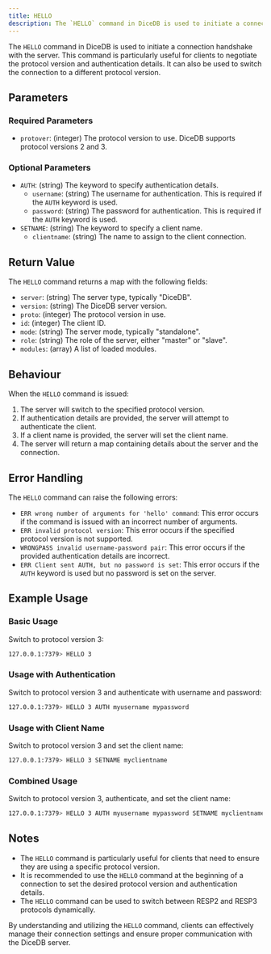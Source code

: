 ```yaml
---
title: HELLO
description: The `HELLO` command in DiceDB is used to initiate a connection handshake with the server. This command is particularly useful for clients to negotiate the protocol version and authentication details. It can also be used to switch the connection to a different protocol version.
---
```


The `HELLO` command in DiceDB is used to initiate a connection handshake with the server. This command is particularly useful for clients to negotiate the protocol version and authentication details. It can also be used to switch the connection to a different protocol version.

## Parameters

### Required Parameters

- `protover`: (integer) The protocol version to use. DiceDB supports protocol versions 2 and 3.

### Optional Parameters

- `AUTH`: (string) The keyword to specify authentication details.
  - `username`: (string) The username for authentication. This is required if the `AUTH` keyword is used.
  - `password`: (string) The password for authentication. This is required if the `AUTH` keyword is used.
- `SETNAME`: (string) The keyword to specify a client name.
  - `clientname`: (string) The name to assign to the client connection.

## Return Value

The `HELLO` command returns a map with the following fields:

- `server`: (string) The server type, typically "DiceDB".
- `version`: (string) The DiceDB server version.
- `proto`: (integer) The protocol version in use.
- `id`: (integer) The client ID.
- `mode`: (string) The server mode, typically "standalone".
- `role`: (string) The role of the server, either "master" or "slave".
- `modules`: (array) A list of loaded modules.

## Behaviour

When the `HELLO` command is issued:

1. The server will switch to the specified protocol version.
1. If authentication details are provided, the server will attempt to authenticate the client.
1. If a client name is provided, the server will set the client name.
1. The server will return a map containing details about the server and the connection.

## Error Handling

The `HELLO` command can raise the following errors:

- `ERR wrong number of arguments for 'hello' command`: This error occurs if the command is issued with an incorrect number of arguments.
- `ERR invalid protocol version`: This error occurs if the specified protocol version is not supported.
- `WRONGPASS invalid username-password pair`: This error occurs if the provided authentication details are incorrect.
- `ERR Client sent AUTH, but no password is set`: This error occurs if the `AUTH` keyword is used but no password is set on the server.

## Example Usage

### Basic Usage

Switch to protocol version 3:

```bash
127.0.0.1:7379> HELLO 3
```

### Usage with Authentication

Switch to protocol version 3 and authenticate with username and password:

```bash
127.0.0.1:7379> HELLO 3 AUTH myusername mypassword
```

### Usage with Client Name

Switch to protocol version 3 and set the client name:

```bash
127.0.0.1:7379> HELLO 3 SETNAME myclientname
```

### Combined Usage

Switch to protocol version 3, authenticate, and set the client name:

```bash
127.0.0.1:7379> HELLO 3 AUTH myusername mypassword SETNAME myclientname
```

## Notes

- The `HELLO` command is particularly useful for clients that need to ensure they are using a specific protocol version.
- It is recommended to use the `HELLO` command at the beginning of a connection to set the desired protocol version and authentication details.
- The `HELLO` command can be used to switch between RESP2 and RESP3 protocols dynamically.

By understanding and utilizing the `HELLO` command, clients can effectively manage their connection settings and ensure proper communication with the DiceDB server.
